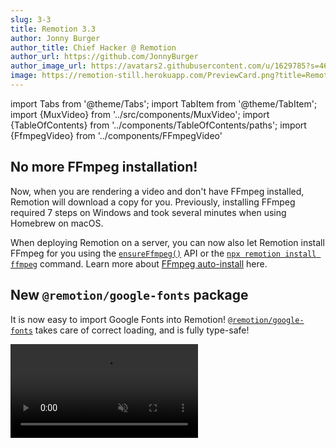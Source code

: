 ```yaml
---
slug: 3-3
title: Remotion 3.3
author: Jonny Burger
author_title: Chief Hacker @ Remotion
author_url: https://github.com/JonnyBurger
author_image_url: https://avatars2.githubusercontent.com/u/1629785?s=460&u=12eb94da6070d00fc924761ce06e3a428d01b7e9&v=4
image: https://remotion-still.herokuapp.com/PreviewCard.png?title=Remotion%203.3&description=FFmpeg%20now%20auto-installs,%20Packages%20for%20Google%20Fonts,%20Motion%20Blur,%20Noise,%20SVG%20paths%20and%2030%20more%20features
---
```


import Tabs from '@theme/Tabs';
import TabItem from '@theme/TabItem';
import {MuxVideo} from '../src/components/MuxVideo';
import {TableOfContents} from '../components/TableOfContents/paths';
import {FfmpegVideo} from '../components/FFmpegVideo'

## No more FFmpeg installation!

Now, when you are rendering a video and don't have FFmpeg installed, Remotion will download a copy for you.
Previously, installing FFmpeg required 7 steps on Windows and took several minutes when using Homebrew on macOS.

<FfmpegVideo />

When deploying Remotion on a server, you can now also let Remotion install FFmpeg for you using the [`ensureFfmpeg()`](/docs/renderer/ensure-ffmpeg) API or the [`npx remotion install ffmpeg`](/docs/cli/install) command. Learn more about [FFmpeg auto-install](/docs/ffmpeg) here.

## New `@remotion/google-fonts` package

It is now easy to import Google Fonts into Remotion! [`@remotion/google-fonts`](/docs/google-fonts) takes care of correct loading, and is fully type-safe!

<video src="/img/google-fonts.mp4" autoPlay loop muted playsInline/>

## New `@remotion/motion-blur` package

This package contains two components: [`<Trail>`](/docs/motion-blur/trail) and [`<CameraMotionBlur>`](/docs/motion-blur/camera-motion-blur), assisting you with achieving awesome motion blur effects!

A quick demo of what is now called [`<Trail>`](/docs/motion-blur/trail):

<MuxVideo muxId="XPgKwILbTR4jZPxuR2ewfKjRF9cnThudkXPIkSSvQBM" style={{
  width: '100%'
}} controls />

## New `@remotion/noise` package

This package offers easy, type-safe, pure functions for getting creative with noise. Check out [our playground](/docs/noise-visualization) to see what you can do with it!

A video demo of how you can create interesting effects with noise:

<MuxVideo muxId="5o013raWoyw1Jv01MJo02INMEQ5scAt01PveIQ800yYkEhQk" style={{
  width: '100%'
}} controls />

## New `@remotion/paths` package

This package offers utilities for animating and manipulating SVG paths! With 9 pure, type-safe functions, we cover many common needs while working with SVG paths:

<TableOfContents />

## Quick Switcher

By pressing <kbd>Cmd+K</kbd>, you can trigger a new Quick Switcher. It has three functions:

- Fuzzy-search for a composition to jump to that composition.
- Type `> ` followed by an item in the menu bar to trigger that action.
- Type `? ` followed by a search term to query the docs.

<MuxVideo muxId="t00Mj7y1CLLGjaMvQyoBqcjdy4PIzVrFaT4317fKbzx00" style={{
  width: '100%'
}} controls />

## Remotion Core

### `<Sequence>` makes `from` optional, accepts style and ref

[`<Sequence from={0}>`](/docs/sequence) can now be shortened to [`<Sequence>`](/docs/sequence). Our ESLint plugin was updated to suggest this refactor automatically.

<video src="/img/eslint-from-0.mp4" autoPlay loop muted playsInline/>

You can now also `style` a sequence if you did not pass `layout="none"`.

A `ref` can be attached to `<Sequence>` and [`<AbsoluteFill>`](/docs/absolute-fill).

### Video and Audio support `loop` prop

The [`<Video>`](/docs/video) and [`<Audio>`](/docs/audio) components now support the [`loop`](/docs/video#loop) property.

## Preview

### New CLI output

When starting the Remotion Preview, it now shows on which URL the preview is running. The Webpack output is now also cleaner.

<img src="/img/cli-output.png" />

### Pinch to Zoom

If your device supports multitouch, you can now pinch to zoom the composition. Alternatively, you can hold <kbd>Ctrl</kbd>/<kbd>Cmd</kbd> and use your scrollwheel to zoom.

Using two fingers, you can move the canvas around and pressing <kbd>0</kbd> will reset the canvas. For the latter, there is also a button in the top-right corner that you can click.

<MuxVideo muxId="5I01hwK6hs7w0200Ho1KNho7rfU700UVKYDnd7FItANR32U" style={{
  width: '100%'
}} controls />

### Search the docs from the Remotion Preview

Pressing <kbd>?</kbd> to reveal the keyboard shortcuts now has a secondary function: You can type in any term to search the Remotion documentation!

### Shorter commands

Previously, a Remotion CLI command looked like this:

```bash
npx remotion render src/index.tsx my-comp output.mp4
```

We now allow you to skip the output name, in this case the render would land in `out/my-comp.mp4` by default:

```bash
npx remotion render src/index.tsx my-comp
```

You can also omit the composition name and Remotion will ask which composition to render:

```bash
npx remotion render src/index.tsx
```

:::note
Experimental: We might change the behavior to rendering all compositions in the future.
:::

Finally, you can also omit the entry point and Remotion will take an educated guess!

```bash
npx remotion render
```

If you deviate from the defaults of our templates, you can set an [entry point](/docs/config#setentrypoint) in your config file and leave it out from Remotion commands.

### Auto-reload environment variables

If you change values in your `.env` file, the Remotion Preview will reload and pick them up without having to restart.

### Signal that Remotion Preview disconnected

When quitting the Remotion Preview using `Ctrl+C`, for example to render a video, A new popup will signalize that Fast Refresh will not work anymore.

<img src="/img/disconnected.png" style={{borderRadius: 5}}/>

## Rendering

### `--muted` render

This new flag can be passed to a render to ignore the audio. If you know that your video has no audio, this can make your render faster.

### `--enforce-audio-track`

When no audio was detected in your video, the audio will now be dropped (except on Lambda). With this new flag, you can enforce that a silent audio track is added.

### `--audio-bitrate` and `--video-bitrate`

These flags allow you to set a target bitrate for audio or video. Those flags are not recommended though, use `--crf` instead.

### `--height` and `--width` flags

Using these flags, you can ignore the width and height you have defined for your output, and override it. The difference to `--scale` is that the viewport and therefore the layout may actually change.

### Obtain slowest frames

If you add `--log=verbose`, the slowest frames are shown in order, so you can optimize them. Slowest frames are also available for [`renderMedia()`](/docs/renderer/render-media) using the [`onSlowestFrames`](/docs/renderer/render-media#onslowestframes) callback.

### Negative numbers when rendering a still

When rendering a still, you may now pass a negative frame number to refer to frames from the back of the video. `-1` is the last frame of a video, `-2` the second last, and so on.

### Override FFmpeg command

The FFmpeg command that Remotion executes under the hood can [now be overriden reducer-style](/docs/config#overrideffmpegcommand).

## Server-side rendering

### Resuming renders if they crash

If a render crashes due to being resource-intensive (see: [Target closed](/docs/target-closed)), Remotion will now retry each failed frame once, to prevent long renders from failing on low-resource machines.

### Getting the overall progress from `renderMedia()`

Previously, the progress for rendering and encoding was reported individually. There is a new field, simply named `progress`, in the [`onProgress`](/docs/renderer/render-media#onprogress) callback that you can use to display progress without calculating it yourself.

### Easier function signature for bundle()

Previously, [`bundle()`](/docs/bundle) accepted three arguments: `entryPoint`, `onProgress` and `options`.

```ts twoslash title="Old bundle() signature"
import { bundle } from "@remotion/bundler";

bundle("./src/index.ts", (progress) => console.log(progress), {
  publicDir: process.cwd() + "/public",
});
```

Since getting the progress was less important than some of the options, `bundle()` now accepts an object with options, progress callback and entryPoint altogether:

```ts twoslash title="New bundle() signature"
import { bundle } from "@remotion/bundler";

bundle({
  entryPoint: "./src/index.ts",
  onProgress: (progress) => console.log(progress),
  publicDir: process.cwd() + "/public",
});
```

The previous signature is still supported.

## Player

### `<Thumbnail>` component

The new [`<Thumbnail>`](/docs/player/thumbnail) component is like the [`<Player>`](/docs/player/player), but for rendering a preview of a still. You can use it to display a specific frame of a video without having to render it.

```tsx twoslash
import React from "react";
const MyComp: React.FC = () => null;

// ---cut---
import { Thumbnail } from "@remotion/player";

const MyApp: React.FC = () => {
  return (
    <Thumbnail
      component={MyComp}
      compositionWidth={1920}
      compositionHeight={1080}
      frameToDisplay={30}
      durationInFrames={120}
      fps={30}
      style={{
        width: 200,
      }}
    />
  );
};
```

### Player `frameupdate` event

In addition to `timeupdate`, you can subscribe to [`frameupdate`](/docs/player/player#frameupdate), which fires whenever the current frame changes. You can use it for example to render a custom frame-accurate time display.

### Player volume slider is responsive

If the Player is displayed in a narrow container, the volume control now goes upwards instead of to the right, in order to save some space.

<video src="/img/responsivevolume.mov" autoPlay loop muted playsInline/>

### Get the scale of the Player

Using the imperative [`getScale()`](/docs/player/player#getscale) method, you can now see how big the displayed size is in comparison to the canvas width of the component.

### Controls are initially shown

On YouTube, the video always starts with controls shown and then they fade out after a few seconds. We have made this the default behavior in Remotion as well, because users would often not realize that the Player is interactive otherwise. You can control the behavior using [`initiallyShowControls`](/docs/player/player#initiallyshowcontrols).

<video src="/img/controlsinitiallyshown.mov" style={{maxWidth: 400, width: "100%"}} autoPlay loop muted playsInline/>

### Play a section of a video

Using the [`inFrame`](/docs/player/player#inframe) and [`outFrame`](/docs/player/player#outframe) props, you can force the Remotion Player to only play a certain section of a video. The rest of the seek bar will be greyed out.

<img src="/img/inout.png" />

### Customize Play button and Fullscreen button

Using [`renderPlayPauseButton`](/docs/player/player#renderplaypausebutton) and [`renderFullscreenButton`](/docs/player/player#renderfullscreenbutton), you can customize the appearance of the Player more granularly.

### Start player from an offset

You can define the [`initialFrame`](/docs/player/player#initialframe) on which your component gets mounted on. This will be the default position of the video, however, it will not clamp the playback range like the `inFrame` prop.

## New `prefetch()` API

In addition to the [`Preload APIs`](/docs/preload), [`prefetch()`](/docs/prefetch) presents another way of preloading an asset so it is ready to display when it is supposed to appear in the Remotion Player.

```tsx twoslash title="Prefetching API"
import { prefetch } from "remotion";

const { free, waitUntilDone } = prefetch("https://example.com/video.mp4");

waitUntilDone().then(() => {
  console.log("Video has finished loading");
  free(); // Free up memory
});
```

Video and audio tags will automatically use the prefetched asset if it is available. See [`@remotion/preload` vs. `prefetch()`](/docs/player/player#renderfullscreenbutton) for a comparison.

## Remix template

The Remix template is our first SaaS template! It includes the Remotion Preview, the Player and Remotion Lambda out of the box to jumpstart you with everything you need to create your app that offers customized video generation.

<img src="/img/remix-template.png"></img>
<br />
<br />
Get started by running:

<Tabs
defaultValue="npm"
values={[
{ label: 'npm', value: 'npm', },
{ label: 'yarn', value: 'yarn', },
{ label: 'pnpm', value: 'pnpm', },
]
}>
<TabItem value="npm">

```bash
npx create-video --remix
```

  </TabItem>

  <TabItem value="yarn">

```bash
yarn create video --remix
```

  </TabItem>

  <TabItem value="pnpm">

```bash
pnpm create video --remix
```

  </TabItem>
</Tabs>

## Lambda improvements

### Webhook support

You can now [send and receive a webhook](/docs/lambda/webhooks) when a Lambda render is done or has failed. Examples for Next.js and Express apps have been added and our documentation page features a way to send a test webhook.

### Payload limit lifted

Previously, the input props passed to a Lambda render could not be bigger than 256KB when serialized. Now, this limit is lifted, since if the payload is big, it will be stored to S3 instead being passed directly to the Lambda function.

### Lambda artifact can be saved to another cloud

The output videos generated by Lambda can [now be saved to other S3-compatible protocols](/docs/lambda/custom-destination#saving-to-another-cloud) such as DigitalOcean Spaces or Cloudflare R2.

### Deleting a render from Lambda

The new [`deleteRender()`](/docs/lambda/deleterender) API will delete the output video from the S3 bucket, which you previously had to do through the console or with the AWS SDK.

### Make `renderMediaOnLambda()` params optional

The following options are now optional:

- [`imageFormat`](/docs/lambda/rendermediaonlambda#imageformat): (defaulting to `jpeg`)
- [`privacy`](/docs/lambda/rendermediaonlambda#privacy) (defaulting to `public`)
- [`maxRetries`](/docs/lambda/rendermediaonlambda#maxretries) (defaulting to 1)

## Benchmark command

The new [`npx remotion benchmark`](/docs/cli/benchmark) helps you compare different render configurations and find out which one is the fastest. Currently, you can compare different codecs, compositions and concurrency values. Each configuration is run multiple times in order to increase confidence in the results.

<img src="/img/benchmark.png" style={{borderRadius: 5, maxWidth: 600}}/>

## New guides

We have added new guides that document interesting workflows for Remotion:

- [Import designs from Figma](/docs/figma)
- [Import designs from Spline](/docs/spline)
- [Noise visualizations](/docs/noise-visualization#noise-dot-grid-demo)
- [Customizing Lambda output destinations](/docs/lambda/custom-destination)
- [Adding and subtracting animations](/docs/miscellaneous/snippets/adding-animations)
- [Change the speed of a video over time](/docs/miscellaneous/snippets/accelerated-video)

We try to avoid jargon, but we have also created a [Remotion Terminology](/docs/terminology) page to define some commonly used terms. When using these terms, we will from now link to the terminology page for you to read about it.

## Better structure and naming in templates

The file that was previously called `src/Video.tsx` in templates is now called `src/Root.tsx`, because it did not contain a video, but a list of compositions. That component was also renamed from `RemotionVideo` to `RemotionRoot`. The new naming makes more sense, because that component is passed into [`registerRoot()`](/docs/register-root).

## Notable improvements

### Get the duration of a GIF

The new function [`getGifDurationInSeconds()`](/docs/gif/get-gif-duration-in-seconds) allows you to get the duration of a GIF.

### Lottie animation direction

Using the new [`direction`](/docs/lottie/lottie#direction) prop, you can play a Lottie animation backwards.

### Lottie embedded images

Should a Lottie animation contain an embedded image, it will now be properly awaited.

### Temporary directory Cleanup

The temporary directory that Remotion creates is now completely cleaned up after every render.

### Parallel encoding turned off if memory is low

[Parallel encoding](/blog/3-0#parallel-rendering-and-encoding) will not be used when a machine has little free RAM. You can also force-disable it using [`disallowParallelEncoding`](/docs/renderer/render-media#disallowparallelencoding).

## Thank you

Thank you to these contributors that implemented these awesome features:

- [ayatko](https://github.com/ayatko) for implementing the `@remotion/google-fonts` package
- [Antoine Caron](https://twitter.com/Slashgear_) for implementing the `<Thumbnail>` component, for reloading the page when the environment variables change and implementing negative frame indices
- [Apoorv Kansal](https://github.com/uragirii) for implementing the documentation search in the Quick Switcher, the benchmark command and the option to customize Play button and fullscreen button in the Player
- [Akshit Tyagi](https://github.com/exitflynn) for implementing the `--height` and `--width` CLI flags
- [Ilija Boshkov](https://github.com/iboshkov), [Marcus Stenbeck](https://github.com/marcusstenbeck) and [UmungoBongo](https://github.com/umungobungo) for implementing the Motion Blur package
- [Ravi Jain](https://github.com/JRavi2) for removing the need to pass the entry point to the CLI
- [Dhroov Makwana](https://github.com/pabloescoder) for writing a tutorial on how to import assets from Spline
- [Stefan Uzunov](https://github.com/Uzunov-Stefan) for implementing a composition selector if no composition is passed
- [Florent Pergoud](https://github.com/florentpergoud) for implementing the Remix template
- [Derryk Boyd](https://github.com/DerrykBoyd) for implementing the `loop` prop for Video and Audio
- [Paul Kuhle](https://github.com/paulkuhle) for implementing Lambda Webhooks
- [Dan Manastireau](https://github.com/danmana) for implementing a warning when using an Intel version of Node.JS under Rosetta
- [Pompette](https://github.com/Pompette) for making the volume slider responsive
- [Logan Arnett](https://github.com/LoganArnett) for making the composition ID optional in the render command
- [Patric Salvisberg](https://github.com/patsalv) for making the FFmpeg auto-install feature
- [Arthur Denner](https://github.com/arthurdenner) for implementing the `direction` property for the Lottie component

Many of these contributions came during Hacktoberfest where we put bounties on GitHub issues. We also want to thank [CodeChem](https://codechem.com/) for sponsoring a part of those bounties!
